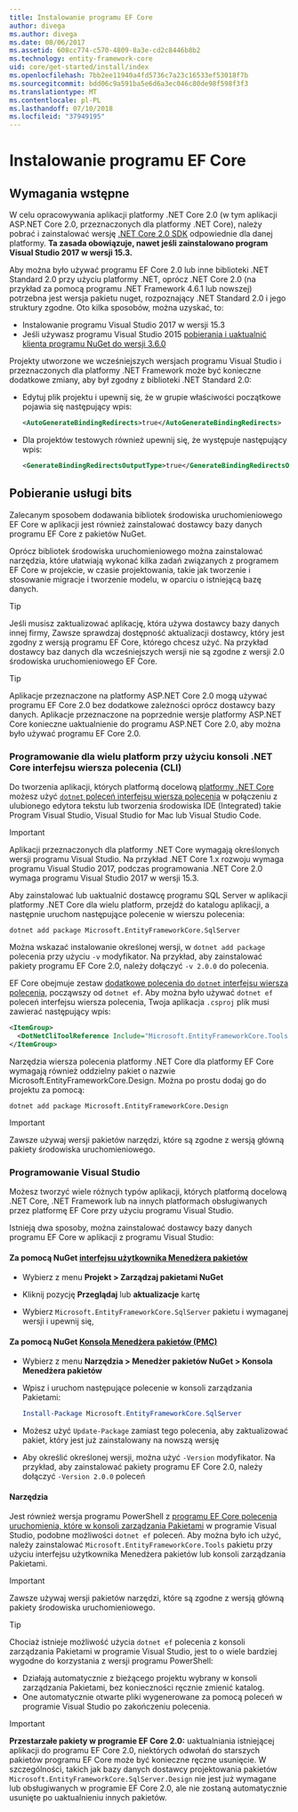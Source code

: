 ```yaml
---
title: Instalowanie programu EF Core
author: divega
ms.author: divega
ms.date: 08/06/2017
ms.assetid: 608cc774-c570-4809-8a3e-cd2c8446b8b2
ms.technology: entity-framework-core
uid: core/get-started/install/index
ms.openlocfilehash: 7bb2ee11940a4fd5736c7a23c16533ef53018f7b
ms.sourcegitcommit: bdd06c9a591ba5e6d6a3ec046c80de98f598f3f3
ms.translationtype: MT
ms.contentlocale: pl-PL
ms.lasthandoff: 07/10/2018
ms.locfileid: "37949195"
---
```

# <a name="installing-ef-core"></a>Instalowanie programu EF Core

## <a name="prerequisites"></a>Wymagania wstępne

W celu opracowywania aplikacji platformy .NET Core 2.0 (w tym aplikacji ASP.NET Core 2.0, przeznaczonych dla platformy .NET Core), należy pobrać i zainstalować wersję [.NET Core 2.0 SDK](https://www.microsoft.com/net/download/core) odpowiednie dla danej platformy. **Ta zasada obowiązuje, nawet jeśli zainstalowano program Visual Studio 2017 w wersji 15.3.**

Aby można było używać programu EF Core 2.0 lub inne biblioteki .NET Standard 2.0 przy użyciu platformy .NET, oprócz .NET Core 2.0 (na przykład za pomocą programu .NET Framework 4.6.1 lub nowszej) potrzebna jest wersja pakietu nuget, rozpoznający .NET Standard 2.0 i jego struktury zgodne. Oto kilka sposobów, można uzyskać, to:

* Instalowanie programu Visual Studio 2017 w wersji 15.3
* Jeśli używasz programu Visual Studio 2015 [pobierania i uaktualnić klienta programu NuGet do wersji 3.6.0](https://www.nuget.org/downloads)

Projekty utworzone we wcześniejszych wersjach programu Visual Studio i przeznaczonych dla platformy .NET Framework może być konieczne dodatkowe zmiany, aby był zgodny z biblioteki .NET Standard 2.0:

* Edytuj plik projektu i upewnij się, że w grupie właściwości początkowe pojawia się następujący wpis:
  ``` xml
  <AutoGenerateBindingRedirects>true</AutoGenerateBindingRedirects>
  ```

* Dla projektów testowych również upewnij się, że występuje następujący wpis:
  ``` xml
  <GenerateBindingRedirectsOutputType>true</GenerateBindingRedirectsOutputType>
  ```

## <a name="getting-the-bits"></a>Pobieranie usługi bits
Zalecanym sposobem dodawania bibliotek środowiska uruchomieniowego EF Core w aplikacji jest również zainstalować dostawcy bazy danych programu EF Core z pakietów NuGet.

Oprócz bibliotek środowiska uruchomieniowego można zainstalować narzędzia, które ułatwiają wykonać kilka zadań związanych z programem EF Core w projekcie, w czasie projektowania, takie jak tworzenie i stosowanie migracje i tworzenie modelu, w oparciu o istniejącą bazę danych.

> [!TIP]  
> Jeśli musisz zaktualizować aplikację, która używa dostawcy bazy danych innej firmy, Zawsze sprawdzaj dostępność aktualizacji dostawcy, który jest zgodny z wersją programu EF Core, którego chcesz użyć. Na przykład dostawcy baz danych dla wcześniejszych wersji nie są zgodne z wersji 2.0 środowiska uruchomieniowego EF Core.  

> [!TIP]  
> Aplikacje przeznaczone na platformy ASP.NET Core 2.0 mogą używać programu EF Core 2.0 bez dodatkowe zależności oprócz dostawcy bazy danych. Aplikacje przeznaczone na poprzednie wersje platformy ASP.NET Core konieczne uaktualnienie do programu ASP.NET Core 2.0, aby można było używać programu EF Core 2.0.

<a name="cli"></a>
### <a name="cross-platform-development-using-the-net-core-command-line-interface-cli"></a>Programowanie dla wielu platform przy użyciu konsoli .NET Core interfejsu wiersza polecenia (CLI)

Do tworzenia aplikacji, których platformą docelową [platformy .NET Core](https://www.microsoft.com/net/download/core) możesz użyć [ `dotnet` poleceń interfejsu wiersza polecenia](https://docs.microsoft.com/dotnet/core/tools/) w połączeniu z ulubionego edytora tekstu lub tworzenia środowiska IDE (Integrated) takie Program Visual Studio, Visual Studio for Mac lub Visual Studio Code.

> [!IMPORTANT]  
> Aplikacji przeznaczonych dla platformy .NET Core wymagają określonych wersji programu Visual Studio. Na przykład .NET Core 1.x rozwoju wymaga programu Visual Studio 2017, podczas programowania .NET Core 2.0 wymaga programu Visual Studio 2017 w wersji 15.3.

Aby zainstalować lub uaktualnić dostawcę programu SQL Server w aplikacji platformy .NET Core dla wielu platform, przejdź do katalogu aplikacji, a następnie uruchom następujące polecenie w wierszu polecenia:

``` Console
dotnet add package Microsoft.EntityFrameworkCore.SqlServer
```

Można wskazać instalowanie określonej wersji, w `dotnet add package` polecenia przy użyciu `-v` modyfikator. Na przykład, aby zainstalować pakiety programu EF Core 2.0, należy dołączyć `-v 2.0.0` do polecenia.

EF Core obejmuje zestaw [dodatkowe polecenia do `dotnet` interfejsu wiersza polecenia](../../miscellaneous/cli/dotnet.md), począwszy od `dotnet ef`. Aby można było używać `dotnet ef` poleceń interfejsu wiersza polecenia, Twoja aplikacja `.csproj` plik musi zawierać następujący wpis:

``` xml
<ItemGroup>
  <DotNetCliToolReference Include="Microsoft.EntityFrameworkCore.Tools.DotNet" Version="2.0.0" />
</ItemGroup>
```

Narzędzia wiersza polecenia platformy .NET Core dla platformy EF Core wymagają również oddzielny pakiet o nazwie Microsoft.EntityFrameworkCore.Design. Można po prostu dodaj go do projektu za pomocą:

``` Console
dotnet add package Microsoft.EntityFrameworkCore.Design
```

> [!IMPORTANT]  
> Zawsze używaj wersji pakietów narzędzi, które są zgodne z wersją główną pakiety środowiska uruchomieniowego.

<a name="visual-studio"></a>
### <a name="visual-studio-development"></a>Programowanie Visual Studio

Możesz tworzyć wiele różnych typów aplikacji, których platformą docelową .NET Core, .NET Framework lub na innych platformach obsługiwanych przez platformę EF Core przy użyciu programu Visual Studio.

Istnieją dwa sposoby, można zainstalować dostawcy bazy danych programu EF Core w aplikacji z programu Visual Studio:

#### <a name="using-nugets-package-manager-user-interfacehttpsdocsmicrosoftcomnugettoolspackage-manager-ui"></a>Za pomocą NuGet [interfejsu użytkownika Menedżera pakietów](https://docs.microsoft.com/nuget/tools/package-manager-ui)

* Wybierz z menu **Projekt > Zarządzaj pakietami NuGet**

* Kliknij pozycję **Przeglądaj** lub **aktualizacje** kartę

* Wybierz `Microsoft.EntityFrameworkCore.SqlServer` pakietu i wymaganej wersji i upewnij się,

#### <a name="using-nugets-package-manager-console-pmchttpsdocsmicrosoftcomnugettoolspackage-manager-console"></a>Za pomocą NuGet [Konsola Menedżera pakietów (PMC)](https://docs.microsoft.com/nuget/tools/package-manager-console)

* Wybierz z menu **Narzędzia > Menedżer pakietów NuGet > Konsola Menedżera pakietów**

* Wpisz i uruchom następujące polecenie w konsoli zarządzania Pakietami:

  ``` PowerShell  
  Install-Package Microsoft.EntityFrameworkCore.SqlServer
  ```
* Możesz użyć `Update-Package` zamiast tego polecenia, aby zaktualizować pakiet, który jest już zainstalowany na nowszą wersję

* Aby określić określonej wersji, można użyć `-Version` modyfikator. Na przykład, aby zainstalować pakiety programu EF Core 2.0, należy dołączyć `-Version 2.0.0` poleceń

#### <a name="tools"></a>Narzędzia

Jest również wersja programu PowerShell z [programu EF Core polecenia uruchomienia, które w konsoli zarządzania Pakietami](../../miscellaneous/cli/powershell.md) w programie Visual Studio, podobne możliwości `dotnet ef` poleceń. Aby można było ich użyć, należy zainstalować `Microsoft.EntityFrameworkCore.Tools` pakietu przy użyciu interfejsu użytkownika Menedżera pakietów lub konsoli zarządzania Pakietami.

> [!IMPORTANT]  
> Zawsze używaj wersji pakietów narzędzi, które są zgodne z wersją główną pakiety środowiska uruchomieniowego.

> [!TIP]  
> Chociaż istnieje możliwość użycia `dotnet ef` polecenia z konsoli zarządzania Pakietami w programie Visual Studio, jest to o wiele bardziej wygodne do korzystania z wersji programu PowerShell:
> * Działają automatycznie z bieżącego projektu wybrany w konsoli zarządzania Pakietami, bez konieczności ręcznie zmienić katalog.  
> * One automatycznie otwarte pliki wygenerowane za pomocą poleceń w programie Visual Studio po zakończeniu polecenia.

> [!IMPORTANT]  
> **Przestarzałe pakiety w programie EF Core 2.0:** uaktualniania istniejącej aplikacji do programu EF Core 2.0, niektórych odwołań do starszych pakietów programu EF Core może być konieczne ręczne usunięcie. W szczególności, takich jak bazy danych dostawcy projektowania pakietów `Microsoft.EntityFrameworkCore.SqlServer.Design` nie jest już wymagane lub obsługiwanych w programie EF Core 2.0, ale nie zostaną automatycznie usunięte po uaktualnieniu innych pakietów.
